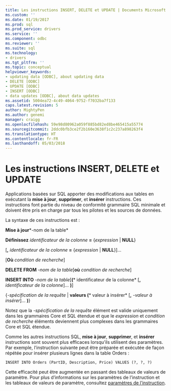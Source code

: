 ```yaml
---
title: Les instructions INSERT, DELETE et UPDATE | Documents Microsoft
ms.custom: ''
ms.date: 01/19/2017
ms.prod: sql
ms.prod_service: drivers
ms.service: ''
ms.component: odbc
ms.reviewer: ''
ms.suite: sql
ms.technology:
- drivers
ms.tgt_pltfrm: ''
ms.topic: conceptual
helpviewer_keywords:
- updating data [ODBC], about updating data
- DELETE [ODBC]
- UPDATE [ODBC]
- INSERT [ODBC]
- data updates [ODBC], about data updates
ms.assetid: 5004ea72-4c49-4064-9752-f7032ba7f133
caps.latest.revision: 5
author: MightyPen
ms.author: genemi
manager: craigg
ms.openlocfilehash: 59e98d80962a059f885bd82ed8be465415a55774
ms.sourcegitcommit: 2ddc0bfb3ce2f2b160e3638f1c2c237a898263f4
ms.translationtype: HT
ms.contentlocale: fr-FR
ms.lasthandoff: 05/03/2018
---
```

# <a name="update-delete-and-insert-statements"></a>Les instructions INSERT, DELETE et UPDATE
Applications basées sur SQL apporter des modifications aux tables en exécutant la **mise à jour**, **supprimer**, et **insérer** instructions. Ces instructions font partie du niveau de conformité grammaire SQL minimale et doivent être pris en charge par tous les pilotes et les sources de données.  
  
 La syntaxe de ces instructions est :  
  
 **Mise à jour***-nom de la table*  
  
 **Définissez** *identificateur de la colonne* **=** {*expression* &#124; **NULL**}  
  
 [**,** *identificateur de la colonne* **=** {*expression* &#124; **NULL**}]...  
  
 [**Où** *condition de recherche*]  
  
 **DELETE FROM** *-nom de la table*[**où** *condition de recherche*]  
  
 **INSERT INTO** *-nom de la table*[**(*** identificateur de la colonne* [**,** *identificateur de la colonne*]... **)**]  
  
 {*-spécification de la requête* &#124;  **valeurs (*** valeur à insérer* [**,** *-valeur à insérer*]... **)**}  
  
 Notez que la *-spécification de la requête* élément est valide uniquement dans les grammaires Core et SQL étendue et que le *expression* et *condition de recherche* éléments deviennent plus complexes dans les grammaires Core et SQL étendue.  
  
 Comme les autres instructions SQL, **mise à jour**, **supprimer**, et **insérer** instructions sont souvent plus efficaces lorsqu’ils utilisent des paramètres. Par exemple, l’instruction suivante peut être préparée et exécutée de façon répétée pour insérer plusieurs lignes dans la table Orders :  
  
```  
INSERT INTO Orders (PartID, Description, Price) VALUES (?, ?, ?)  
```  
  
 Cette efficacité peut être augmentée en passant des tableaux de valeurs de paramètre. Pour plus d’informations sur les paramètres de l’instruction et les tableaux de valeurs de paramètre, consultez [paramètres de l’instruction](../../../odbc/reference/develop-app/statement-parameters.md).
